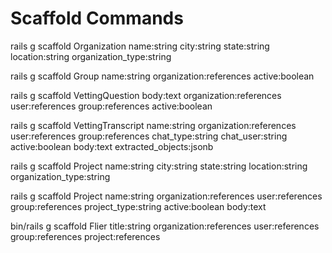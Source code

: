 # Scaffold Commands

rails g scaffold Organization name:string city:string state:string location:string organization_type:string

rails g scaffold Group name:string organization:references active:boolean

rails g scaffold VettingQuestion body:text organization:references user:references group:references active:boolean

rails g scaffold VettingTranscript name:string  organization:references user:references group:references chat_type:string chat_user:string active:boolean body:text extracted_objects:jsonb 

rails g scaffold Project  name:string city:string state:string location:string organization_type:string

rails g scaffold Project name:string organization:references user:references group:references project_type:string active:boolean body:text 


bin/rails g scaffold Flier title:string organization:references user:references group:references project:references 
